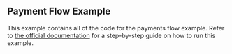 ## Payment Flow Example

This example contains all of the code for the payments flow example. Refer
to [the official documentation](https://docs.ritual.net/infernet/node/quickstart/payments)
for a step-by-step guide on how to run this example.
